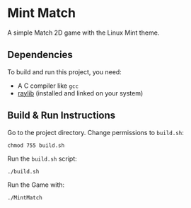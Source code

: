 # Mint Match

A simple Match 2D game with the Linux Mint theme.

## Dependencies

To build and run this project, you need:

- A C compiler like `gcc`
- [raylib](https://www.raylib.com/) (installed and linked on your system)

## Build & Run Instructions
Go to the project directory. 
Change permissions to `build.sh`:

    chmod 755 build.sh

Run the `build.sh` script:
      
    ./build.sh

Run the Game with:

    ./MintMatch
    
     
